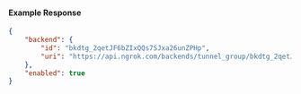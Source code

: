 <!-- Code generated for API Clients. DO NOT EDIT. -->

#### Example Response

```json
{
	"backend": {
		"id": "bkdtg_2qetJF6bZIxQQs7SJxa26unZPHp",
		"uri": "https://api.ngrok.com/backends/tunnel_group/bkdtg_2qetJF6bZIxQQs7SJxa26unZPHp"
	},
	"enabled": true
}
```
